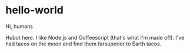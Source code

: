 # hello-world

Hi, humans

Hubot here. I like Node.js and Coffeescript (that's what I'm made of!).
I've had tacos on the moon and find them farsuperior to Earth tacos.

